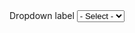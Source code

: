 
<form class="usa-form select">
  <label class="usa-label" for="options">Dropdown label</label>
  <select class="usa-select" name="options" id="options">
    <option value>- Select -</option>
    <option value="value1">Option A</option>
    <option value="value2">Option B</option>
    <option value="value3">Option C</option>
  </select>
</form>